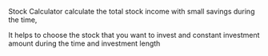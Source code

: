 Stock Calculator calculate the total stock income with small savings during the time,

It helps to choose the stock that you want to invest and constant investment amount during the time and investment length
